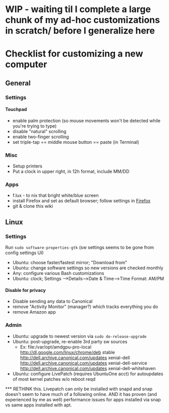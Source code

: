 # WIP - waiting til I complete a large chunk of my ad-hoc customizations in scratch/ before I generalize here


Checklist for customizing a new computer
========================================

General
---------
### Settings


#### Touchpad
- enable palm protection (so mouse movements won't be detected while you're trying to type)
- disable "natural" scrolling
- enable two-finger scrolling
- set triple-tap == middle mouse button == paste (in Terminal)


### Misc
- Setup printers
- Put a clock in upper right, in 12h format, include MM/DD


### Apps
- f.lux - to nix that bright white/blue screen
- install Firefox and set as default browser; follow settings in [Firefox](Applications/firefox.md)
- git & clone this wiki




Linux
------

### Settings
Run ```sudo software-properties-gtk```  (sw settings seems to be gone from config settings UI)
- Ubuntu: choose faster/fastest mirror;  "Download from"
- Ubuntu: change software settings so new versions are checked monthly
- Any: configure various Bash customizations
- Ubuntu: clock; Settings -->Details-->Date & Time-->Time Format: AM/PM

#### Disable for privacy
- Disable sending any data to Canonical
- remove "Activity Monitor" (manager?) which tracks everything you do
- remove Amazon app

### Admin
- Ubuntu: upgrade to newest version via ```sudo do-release-upgrade ```
- Ubuntu: post-upgrade, re-enable 3rd party sw sources
  - Ex: file:/var/opt/amdgpu-pro-local 
http://dl.google.com/linux/chrome/deb stable                                                                                                                      
http://dell.archive.canonical.com/updates xenial-dell                                                                                                          
http://dell.archive.canonical.com/updates xenial-dell-service                                                                                                   
http://dell.archive.canonical.com/updates xenial-dell-whitehaven                                                                                               
- Ubuntu: configure LivePatch (requires UbuntuOne acct) for autoupdates of most kernel patches w/o reboot reqd

*** RETHINK this.
Livepatch can only be installed with snapd and snap doesn't seem to have much of a following online. AND it has proven (and experienced by me as well) performance issues for apps installed via snap vs same apps installed with apt.


